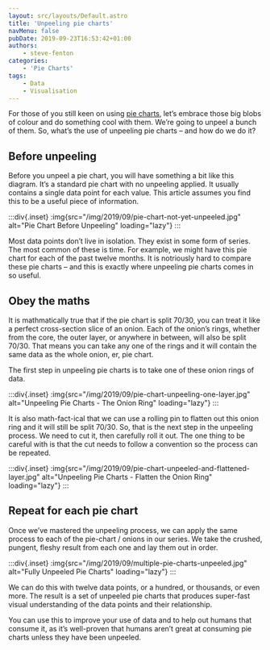 ```yaml
---
layout: src/layouts/Default.astro
title: 'Unpeeling pie charts'
navMenu: false
pubDate: 2019-09-23T16:53:42+01:00
authors:
    - steve-fenton
categories:
    - 'Pie Charts'
tags:
    - Data
    - Visualisation
---
```


For those of you still keen on using [pie charts](/category/pie-charts/), let’s embrace those big blobs of colour and do something cool with them. We’re going to unpeel a bunch of them. So, what’s the use of unpeeling pie charts – and how do we do it?

## Before unpeeling

Before you unpeel a pie chart, you will have something a bit like this diagram. It’s a standard pie chart with no unpeeling applied. It usually contains a single data point for each value. This article assumes you find this to be a useful piece of information.

:::div{.inset}
:img{src="/img/2019/09/pie-chart-not-yet-unpeeled.jpg" alt="Pie Chart Before Unpeeling" loading="lazy"}
:::

Most data points don’t live in isolation. They exist in some form of series. The most common of these is time. For example, we might have this pie chart for each of the past twelve months. It is notriously hard to compare these pie charts – and this is exactly where unpeeling pie charts comes in so useful.

## Obey the maths

It is mathmatically true that if the pie chart is split 70/30, you can treat it like a perfect cross-section slice of an onion. Each of the onion’s rings, whether from the core, the outer layer, or anywhere in between, will also be split 70/30. That means you can take any one of the rings and it will contain the same data as the whole onion, er, pie chart.

The first step in unpeeling pie charts is to take one of these onion rings of data.

:::div{.inset}
:img{src="/img/2019/09/pie-chart-unpeeling-one-layer.jpg" alt="Unpeeling Pie Charts - The Onion Ring" loading="lazy"}
:::

It is also math-fact-ical that we can use a rolling pin to flatten out this onion ring and it will still be split 70/30. So, that is the next step in the unpeeling process. We need to cut it, then carefully roll it out. The one thing to be careful with is that the cut needs to follow a convention so the process can be repeated.

:::div{.inset}
:img{src="/img/2019/09/pie-chart-unpeeled-and-flattened-layer.jpg" alt="Unpeeling Pie Charts - Flatten the Onion Ring" loading="lazy"}
:::

## Repeat for each pie chart

Once we’ve mastered the unpeeling process, we can apply the same process to each of the pie-chart / onions in our series. We take the crushed, pungent, fleshy result from each one and lay them out in order.

:::div{.inset}
:img{src="/img/2019/09/multiple-pie-charts-unpeeled.jpg" alt="Fully Unpeeled Pie Charts" loading="lazy"}
:::

We can do this with twelve data points, or a hundred, or thousands, or even more. The result is a set of unpeeled pie charts that produces super-fast visual understanding of the data points and their relationship.

You can use this to improve your use of data and to help out humans that consume it, as it’s well-proven that humans aren’t great at consuming pie charts unless they have been unpeeled.